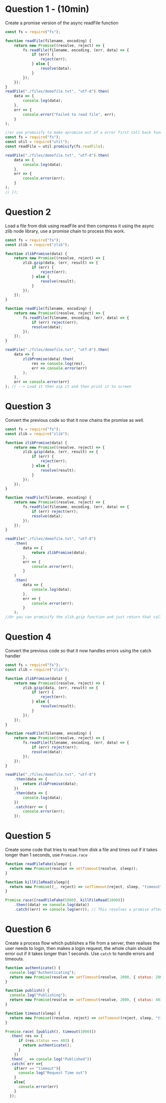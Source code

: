 # Question 1 - (10min)

Create a promise version of the async readFile function

```js
const fs = require("fs");

function readFile(filename, encoding) {
    return new Promise((resolve, reject) => {
        fs.readFile(filename, encoding, (err, data) => {
            if (err) {
                reject(err);
            } else {
                resolve(data);
            }
        });
    });
}
readFile("./files/demofile.txt", "utf-8").then(
    data => {
        console.log(data);
    },
    err => {
        console.error("Failed to read file", err);
    }
);

//or use promisify to make apromise out of a error first call back functions
const fs = require("fs");
const util = require("util");
const readFile = util.promisify(fs.readFile);

readFile("./files/demofile.txt", "utf-8").then(
    data => {
        console.log(data);
    },
    err => {
        console.error(err);
    }
);
// });

```

# Question 2

Load a file from disk using readFile and then compress it using the async zlib node library, use a promise chain to process this work.

```js
const fs = require("fs");
const zlib = require("zlib");

function zlibPromise(data) {
    return new Promise((resolve, reject) => {
        zlib.gzip(data, (err, result) => {
            if (err) {
                reject(err);
            } else {
                resolve(result);
            }
        });
    });
}

function readFile(filename, encoding) {
    return new Promise((resolve, reject) => {
        fs.readFile(filename, encoding, (err, data) => {
            if (err) reject(err);
            resolve(data);
        });
    });
}

readFile("./files/demofile.txt", "utf-8").then(
    data => {
        zlibPromise(data).then(
            res => console.log(res),
            err => console.error(err)
        );
    },
    err => console.error(err)
); // --> Load it then zip it and then print it to screen
```

# Question 3

Convert the previous code so that it now chains the promise as well.
```js
const fs = require("fs");
const zlib = require("zlib");

function zlibPromise(data) {
    return new Promise((resolve, reject) => {
        zlib.gzip(data, (err, result) => {
            if (err) {
                reject(err);
            } else {
                resolve(result);
            }
        });
    });
}

function readFile(filename, encoding) {
    return new Promise((resolve, reject) => {
        fs.readFile(filename, encoding, (err, data) => {
            if (err) reject(err);
            resolve(data);
        });
    });
}

readFile("./files/demofile.txt", "utf-8")
    .then(
        data => {
            return zlibPromise(data);
        },
        err => {
            console.error(err);
        }
    )
    .then(
        data => {
            console.log(data);
        },
        err => {
            console.error(err);
        }
    );
//Or you can promisify the zlib.gzip function and just return that call
```

# Question 4

Convert the previous code so that it now handles errors using the catch handler
```js
const fs = require("fs");
const zlib = require("zlib");

function zlibPromise(data) {
    return new Promise((resolve, reject) => {
        zlib.gzip(data, (err, result) => {
            if (err) {
                reject(err);
            } else {
                resolve(result);
            }
        });
    });
}

function readFile(filename, encoding) {
    return new Promise((resolve, reject) => {
        fs.readFile(filename, encoding, (err, data) => {
            if (err) reject(err);
            resolve(data);
        });
    });
}

readFile("./files/demofile.txt", "utf-8")
    .then(data => {
        return zlibPromise(data);
    })
    .then(data => {
        console.log(data);
    })
    .catch(err => {
        console.error(err);
    });
```


# Question 5

Create some code that tries to read from disk a file and times out if it takes longer than 1 seconds, use `Promise.race`

```js
function readFileFake(sleep) {
  return new Promise(resolve => setTimeout(resolve, sleep));
}

function killFileRead(sleep){
  return new Promise((_, reject) => setTimeout(reject, sleep, "timeout"));
}

Promise.race([readFileFake(5000), killFileRead(1000)])
    .then((data) => console.log(data))
    .catch((err) => console.log(err)); // This resolves a promise after 5 seconds, pretend it's a large file being read from disk
```

# Question 6

Create a process flow which publishes a file from a server, then realises the user needs to login, then makes a login request, the whole chain should error out if it takes longer than 1 seconds. Use `catch` to handle errors and timeouts.

```js
function authenticate() {
  console.log("Authenticating");
  return new Promise(resolve => setTimeout(resolve, 2000, { status: 200 }));
}

function publish() {
  console.log("Publishing");
  return new Promise(resolve => setTimeout(resolve, 2000, { status: 403 }));
}

function timeout(sleep) {
  return new Promise((resolve, reject) => setTimeout(reject, sleep, "timeout"));
}

Promise.race( [publish(), timeout(1000)])
  .then( res => {
      if (res.status === 403) {
        return authenticate();
      }
    })
  .then( _ => console.log("Published"))
  .catch( err =>{
    if(err == "timeout"){
      console.log("Request Time out")
    }
    else{
      console.error(err)
    }
  });
```
